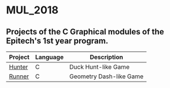 # MUL_2018

## Projects of the C Graphical modules of the Epitech's 1st year program.


| Project | Language | Description |
|---------|----------|-------------|
| [Hunter]         |      C      | Duck Hunt-like Game |
| [Runner]       |       C     | Geometry Dash-like Game |

[Hunter]: https://github.com/kevinpruvost/MUL_2018/tree/master/MUL_my_hunter_2018
[Runner]: https://github.com/kevinpruvost/MUL_2018/tree/master/MUL_my_runner_2018
